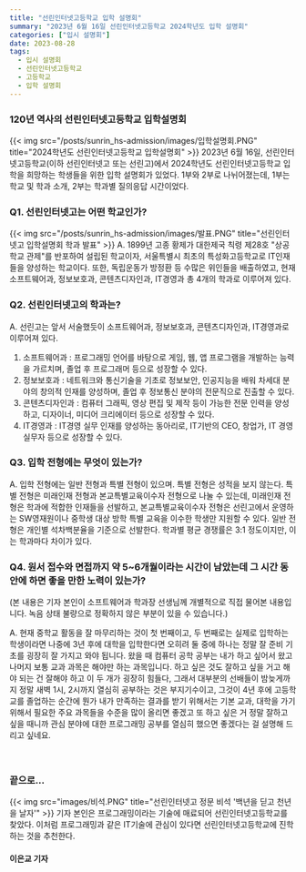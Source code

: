 ```yaml
---
title: "선린인터넷고등학교 입학 설명회"
summary: "2023년 6월 16일 선린인터넷고등학교 2024학년도 입학 설명회"
categories: ["입시 설명회"]
date: 2023-08-28
tags:
  - 입시 설명회
  - 선린인터넷고등학교
  - 고등학교
  - 입학 설명회
---
```


### 120년 역사의 선린인터넷고등학교 입학설명회

{{< img src="/posts/sunrin_hs-admission/images/입학설명회.PNG" title="2024학년도 선린인터넷고등학교 입학설명회" >}}
2023년 6월 16일, 선린인터넷고등학교(이하 선린인터넷고 또는 선린고)에서 2024학년도 선린인터넷고등학교 입학을 희망하는 학생들을 위한 입학 설명회가 있었다. 1부와 2부로 나뉘어졌는데, 1부는 학교 및 학과 소개, 2부는 학과별 질의응답 시간이었다.

### Q1. 선린인터넷고는 어떤 학교인가?

{{< img src="/posts/sunrin_hs-admission/images/발표.PNG" title="선린인터넷고 입학설명회 학과 발표" >}}
A. 1899년 고종 황제가 대한제국 칙령 제28호 "상공학교 관제"를 반포하여 설립된 학교이자, 서울특별시 최초의 특성화고등학교로 IT인재들을 양성하는 학교이다. 또한, 독립운동가 방정환 등 수많은 위인들을 배출하였고, 현재 소프트웨어과, 정보보호과, 콘텐츠디자인과, IT경영과 총 4개의 학과로 이루어져 있다.

### Q2. 선린인터넷고의 학과는?

A. 선린고는 앞서 서술했듯이 소프트웨어과, 정보보호과, 콘텐츠디자인과, IT경영과로 이루어져 있다.

1) 소프트웨어과 : 프로그래밍 언어를 바탕으로 게임, 웹, 앱 프로그램을 개발하는 능력을 가르치며, 졸업 후 프로그래머 등으로 성장할 수 있다.  
2) 정보보호과 : 네트워크와 통신기술을 기초로 정보보안, 인공지능을 배워 차세대 분야의 창의적 인재를 양성하며, 졸업 후 정보통신 분야의 전문직으로 진출할 수 있다.  
3) 콘텐츠디자인과 : 컴퓨터 그래픽, 영상 편집 및 제작 등이 가능한 전문 인력을 양성하고, 디자이너, 미디어 크리에이터 등으로 성장할 수 있다.  
4) IT경영과 : IT경영 실무 인재를 양성하는 동아리로, IT기반의 CEO, 창업가, IT 경영 실무자 등으로 성장할 수 있다.

### Q3. 입학 전형에는 무엇이 있는가?

A. 입학 전형에는 일반 전형과 특별 전형이 있으며. 특별 전형은 성적을 보지 않는다. 특별 전형은 미래인재 전형과 본교특별교육이수자 전형으로 나눌 수 있는데, 미래인재 전형은 학과에 적합한 인재들을 선발하고, 본교특별교육이수자 전형은 선린고에서 운영하는 SW영재원이나 중학생 대상 방학 특별 교육을 이수한 학생만 지원할 수 있다. 일반 전형은 개인별 석차백분율을 기준으로 선발한다. 학과별 평균 경쟁률은 3:1 정도이지만, 이는 학과마다 차이가 있다.

### Q4. 원서 접수와 면접까지 약 5~6개월이라는 시간이 남았는데 그 시간 동안에 하면 좋을 만한 노력이 있는가?

(본 내용은 기자 본인이 소프트웨어과 학과장 선생님께 개별적으로 직접 물어본 내용입니다. 녹음 상태 불량으로 정확하지 않은 부분이 있을 수 있습니다.)

A. 현재 중학교 활동을 잘 마무리하는 것이 첫 번째이고, 두 번째로는 실제로 입학하는 학생이라면 나중에 3년 후에 대학을 입학한다면 오히려 둘 중에 하나는 정말 잘 준비 기초를 굉장히 잘 가지고 와야 됩니다. 왔을 때 컴퓨터 공학 공부는 내가 하고 싶어서 왔고 나머지 보통 교과 과목은 해야만 하는 과목입니다. 하고 싶은 것도 잘하고 싶을 거고 해야 되는 건 잘해야 하고 이 두 개가 굉장히 힘들다, 그래서 대부분의 선배들이 밤늦게까지 정말 새벽 1시, 2시까지 열심히 공부하는 것은 부지기수이고, 그것이 4년 후에 고등학교를 졸업하는 순간에 뭔가 내가 만족하는 결과를 받기 위해서는 기본 교과, 대학을 가기 위해서 필요한 주요 과목들을 수준을 많이 올리면 좋겠고 또 하고 싶은 거 정말 잘하고 싶을 때니까 관심 분야에 대한 프로그래밍 공부를 열심히 했으면 좋겠다는 걸 설명해 드리고 싶네요.

ㅤ

### 끝으로...

{{< img src="images/비석.PNG" title="선린인터넷고 정문 비석 '백년을 딛고 천년을 날자'" >}}
기자 본인은 프로그래밍이라는 기술에 매료되어 선린인터넷고등학교를 찾았다. 이처럼 프로그래밍과 같은 IT기술에 관심이 있다면 선린인터넷고등학교에 진학하는 것을 추천한다.

#### 이은교 기자